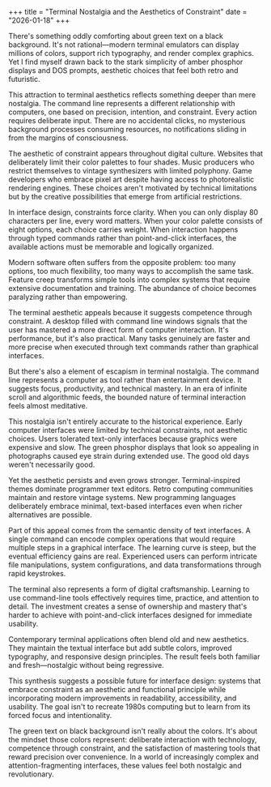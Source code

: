 +++
    title = "Terminal Nostalgia and the Aesthetics of Constraint"
    date = "2026-01-18"
+++

There's something oddly comforting about green text on a black background. It's not rational—modern terminal emulators can display millions of colors, support rich typography, and render complex graphics. Yet I find myself drawn back to the stark simplicity of amber phosphor displays and DOS prompts, aesthetic choices that feel both retro and futuristic.

This attraction to terminal aesthetics reflects something deeper than mere nostalgia. The command line represents a different relationship with computers, one based on precision, intention, and constraint. Every action requires deliberate input. There are no accidental clicks, no mysterious background processes consuming resources, no notifications sliding in from the margins of consciousness.

The aesthetic of constraint appears throughout digital culture. Websites that deliberately limit their color palettes to four shades. Music producers who restrict themselves to vintage synthesizers with limited polyphony. Game developers who embrace pixel art despite having access to photorealistic rendering engines. These choices aren't motivated by technical limitations but by the creative possibilities that emerge from artificial restrictions.

In interface design, constraints force clarity. When you can only display 80 characters per line, every word matters. When your color palette consists of eight options, each choice carries weight. When interaction happens through typed commands rather than point-and-click interfaces, the available actions must be memorable and logically organized.

Modern software often suffers from the opposite problem: too many options, too much flexibility, too many ways to accomplish the same task. Feature creep transforms simple tools into complex systems that require extensive documentation and training. The abundance of choice becomes paralyzing rather than empowering.

The terminal aesthetic appeals because it suggests competence through constraint. A desktop filled with command line windows signals that the user has mastered a more direct form of computer interaction. It's performance, but it's also practical. Many tasks genuinely are faster and more precise when executed through text commands rather than graphical interfaces.

But there's also a element of escapism in terminal nostalgia. The command line represents a computer as tool rather than entertainment device. It suggests focus, productivity, and technical mastery. In an era of infinite scroll and algorithmic feeds, the bounded nature of terminal interaction feels almost meditative.

This nostalgia isn't entirely accurate to the historical experience. Early computer interfaces were limited by technical constraints, not aesthetic choices. Users tolerated text-only interfaces because graphics were expensive and slow. The green phosphor displays that look so appealing in photographs caused eye strain during extended use. The good old days weren't necessarily good.

Yet the aesthetic persists and even grows stronger. Terminal-inspired themes dominate programmer text editors. Retro computing communities maintain and restore vintage systems. New programming languages deliberately embrace minimal, text-based interfaces even when richer alternatives are possible.

Part of this appeal comes from the semantic density of text interfaces. A single command can encode complex operations that would require multiple steps in a graphical interface. The learning curve is steep, but the eventual efficiency gains are real. Experienced users can perform intricate file manipulations, system configurations, and data transformations through rapid keystrokes.

The terminal also represents a form of digital craftsmanship. Learning to use command-line tools effectively requires time, practice, and attention to detail. The investment creates a sense of ownership and mastery that's harder to achieve with point-and-click interfaces designed for immediate usability.

Contemporary terminal applications often blend old and new aesthetics. They maintain the textual interface but add subtle colors, improved typography, and responsive design principles. The result feels both familiar and fresh—nostalgic without being regressive.

This synthesis suggests a possible future for interface design: systems that embrace constraint as an aesthetic and functional principle while incorporating modern improvements in readability, accessibility, and usability. The goal isn't to recreate 1980s computing but to learn from its forced focus and intentionality.

The green text on black background isn't really about the colors. It's about the mindset those colors represent: deliberate interaction with technology, competence through constraint, and the satisfaction of mastering tools that reward precision over convenience. In a world of increasingly complex and attention-fragmenting interfaces, these values feel both nostalgic and revolutionary.

